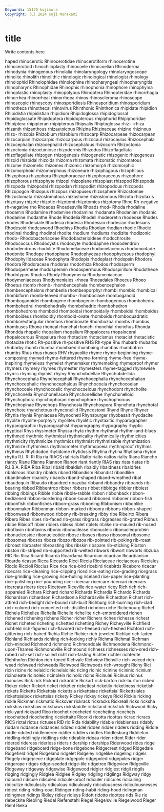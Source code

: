 ```yaml
---
Keywords: 15175 kojimura
Copyright: (C) 2024 Koji Murakami
---
```


# title

Write contents here.



haped rhinocerotic Rhinocerotidae rhinocerotiform rhinocerotine
rhinocerotoid rhinochiloplasty rhinocoele rhinocoelian Rhinoderma rhinodynia rhinogenous rhinolalia rhinolaryngology rhinolaryngoscope
rhinolite rhinolith rhinolithic rhinologic rhinological rhinologist rhinology rhinolophid Rhinolophidae rhinolophine
rhinopharyngeal rhinopharyngitis rhinopharynx Rhinophidae Rhinophis rhinophonia rhinophore rhinophyma rhinoplastic rhinoplasty
rhinopolypus Rhinoptera Rhinopteridae rhinorrhagia rhinorrhea rhinorrheal rhinorrhoea rhinos rhinoscleroma rhinoscope
rhinoscopic rhinoscopy rhinosporidiosis Rhinosporidium rhinosporidium rhinotheca rhinothecal rhinovirus Rhinthonic Rhinthonica
rhipidate rhipidion Rhipidistia rhipidistian rhipidium Rhipidoglossa rhipidoglossal rhipidoglossate Rhipidoptera rhipidopterous
rhipiphorid Rhipiphoridae Rhipiptera rhipipteran rhipipterous Rhipsalis Rhiptoglossa rhiz- -rhiza rhizanth
rhizanthous rhizautoicous Rhizina Rhizinaceae rhizine rhizinous rhizo- rhizobia Rhizobium rhizobium
rhizocarp Rhizocarpeae rhizocarpean rhizocarpian rhizocarpic rhizocarpous rhizocaul rhizocaulus Rhizocephala rhizocephalan
rhizocephalid rhizocephalous rhizocorm Rhizoctonia rhizoctonia rhizoctoniose rhizodermis Rhizodus Rhizoflagellata rhizoflagellate
rhizogen rhizogenesis rhizogenetic rhizogenic rhizogenous rhizoid rhizoidal rhizoids rhizoma rhizomata
rhizomatic rhizomatous rhizome rhizomelic rhizomes rhizomic rhizomorph rhizomorphic rhizomorphoid rhizomorphous
rhizoneure rhizophagous rhizophilous Rhizophora rhizophora Rhizophoraceae rhizophoraceous rhizophore rhizophorous rhizophyte
rhizopi rhizoplane rhizoplast rhizopod Rhizopoda rhizopoda rhizopodal rhizopodan rhizopodist rhizopodous
rhizopods Rhizopogon Rhizopus rhizopus rhizopuses rhizosphere Rhizostomae Rhizostomata rhizostomatous rhizostome
rhizostomous Rhizota rhizotaxis rhizotaxy rhizote rhizotic rhizotomi rhizotomies rhizotomy Rhne
Rh-negative rh-negative rho Rhoades Rhoadesville Rhoads rhod- Rhoda rhodaline rhodamin
Rhodamine rhodamine rhodamins rhodanate Rhodanian rhodanic rhodanine rhodanthe Rhode Rhodelia
Rhodell rhodeoretin rhodeose Rhodes rhodes Rhodesdale Rhodesia rhodesia Rhodesian rhodesian
rhodesians Rhodesoid rhodeswood Rhodhiss Rhodia Rhodian rhodian rhodic Rhodie rhodinal
rhoding rhodinol rhodite rhodium rhodiums rhodizite rhodizonic rhodo- Rhodobacteriaceae Rhodobacterioideae
rhodochrosite Rhodococcus Rhodocystis rhodocyte rhododaphne rhododendron rhododendrons rhodolite Rhodomelaceae rhodomelaceous
rhodomontade rhodonite Rhodope rhodophane Rhodophyceae rhodophyceous rhodophyll Rhodophyllidaceae Rhodophyta Rhodopis
rhodoplast rhodopsin Rhodora rhodora Rhodoraceae rhodoras rhodorhiza Rhodos rhodosperm Rhodospermeae
rhodospermin rhodospermous Rhodospirillum Rhodothece Rhodotypos Rhodus Rhody Rhodymenia Rhodymeniaceae rhodymeniaceous
Rhodymeniales -rhoea Rhoeadales Rhoecus Rhoeo Rhoetus rhomb rhomb- rhombencephala rhombencephalon
rhombencephalons rhombenla rhombenporphyr rhombi rhombic rhombical rhombiform rhomb-leaved rhombo- rhomboclase
rhomboganoid Rhomboganoidei rhombogene rhombogenic rhombogenous rhombohedra rhombohedral rhombohedrally rhombohedric rhombohedron
rhombohedrons rhomboid rhomboidal rhomboidally rhomboidei rhomboides rhomboideus rhomboidly rhomboid-ovate rhomboids
rhomboquadratic rhomborectangular rhombos rhombovate Rhombozoa rhombs rhombus rhombuses Rhona rhoncal
rhonchal rhonchi rhonchial rhonchus Rhonda Rhondda rhopalic rhopalism rhopalium Rhopalocera
rhopaloceral rhopalocerous Rhopalura rhos rhotacism rhotacismus rhotacist rhotacistic rhotacize rhotic
Rh-positive rh-positive RHS Rh-type Rhu rhubarb rhubarbs rhubarby rhumb rhumba
rhumbaed rhumbaing rhumbas rhumbatron rhumbs Rhus rhus rhuses RHV rhyacolite
rhyme rhyme-beginning rhyme-composing rhymed rhyme-fettered rhyme-forming rhyme-free rhyme-inspiring rhymeless rhymelet
rhymemaker rhymemaking rhymeproof rhymer rhymers rhymery rhymes rhymester rhymesters rhyme-tagged
rhymewise rhymic rhyming rhymist rhymy Rhynchobdellae Rhynchobdellida Rhynchocephala Rhynchocephali Rhynchocephalia
rhynchocephalian rhynchocephalic rhynchocephalous Rhynchocoela rhynchocoelan rhynchocoele rhynchocoelic rhynchocoelous rhynchodont rhyncholite
Rhynchonella Rhynchonellacea Rhynchonellidae rhynchonelloid Rhynchophora rhynchophoran rhynchophore rhynchophorous Rhynchopinae Rhynchops
Rhynchosia Rhynchospora Rhynchota rhynchotal rhynchote rhynchotous rhynconellid Rhyncostomi Rhynd Rhyne
Rhyner Rhynia rhynia Rhyniaceae Rhynocheti Rhynsburger rhyobasalt rhyodacite rhyolite rhyolite-porphyry
rhyolites rhyolitic rhyotaxitic rhyparographer rhyparographic rhyparographist rhyparography rhypography rhyptic rhyptical
Rhys rhysimeter Rhyssa rhyta rhythm rhythmal rhythm-and-blues rhythmed rhythmic rhythmical
rhythmicality rhythmically rhythmicities rhythmicity rhythmicize rhythmics rhythmist rhythmizable rhythmization rhythmize
rhythmless rhythmometer rhythmopoeia rhythmproof rhythms rhythmus Rhytidodon rhytidome rhytidosis Rhytina
rhytina Rhytisma rhyton rhytta R.I. RI Ri Ria ria RIACS
rial rials Rialto rialto rialtos rialty Riana Riancho riancy Riane
Rianna Riannon Rianon riant riantly RIAS rias riata riatas rib
R.I.B.A. RIBA Riba Ribal ribald ribaldish ribaldly ribaldness ribaldries ribaldrous
ribaldry ribalds riband Ribandism Ribandist ribandlike ribandmaker ribandry ribands riband-shaped
riband-wreathed ribat ribaudequin Ribaudo ribaudred ribazuba ribband ribbandry ribbands rib-bearing
ribbed Ribbentrop ribber ribbers ribbet ribbidge ribbier ribbiest ribbing ribbings
Ribble ribble ribble-rabble ribbon ribbonback ribbon-bedizened ribbon-bordering ribbon-bound ribboned ribboner
ribbon-fish ribbonfish ribbonfishes ribbon-grass ribboning Ribbonism ribbonlike ribbonmaker Ribbonman ribbon-marked
ribbonry ribbons ribbon-shaped ribbonweed ribbonwood ribbony rib-breaking ribby ribe Ribeirto
Ribera Ribero Ribes ribes rib-faced rib-grass ribgrass ribgrasses rib-grated Ribhus
ribibe Ribicoff ribier ribiers ribless riblet riblets riblike rib-mauled rib-nosed
riboflavin riboflavins ribonic ribonuclease ribonucleic ribonucleoprotein ribonucleoside ribonucleotide ribose riboses
riboso ribosomal ribosome ribosomes ribosos riboza ribozo ribozos rib-pointed rib-poking
rib-roast ribroast ribroaster ribroasting ribs ribskin ribspare rib-sticking Ribston ribston
rib-striped rib-supported rib-welted ribwork ribwort ribworts ribzuba RIC Ric Rica
Ricard Ricarda Ricardama Ricardian ricardian Ricardianism Ricardo ricasso Ricca Riccardo
Ricci Riccia Ricciaceae ricciaceous Ricciales Riccio Riccioli Riccius Rice rice
rice-bird ricebird ricebirds Riceboro ricecar ricecars rice-cleaning rice-clipping riced rice-eating
rice-grading ricegrass rice-grinding rice-growing rice-hulling riceland rice-paper rice-planting rice-polishing rice-pounding
ricer ricercar ricercare ricercari ricercars ricercata ricers rices Ricetown Riceville
rice-water ricey Rich rich rich-appareled Richara Richard richard Richarda Richardia
Richardo Richards Richardson richardson Richardsonia Richardsville Richardton Richart rich-attired rich-bedight
rich-bound rich-built Richburg rich-burning rich-clad rich-colored rich-conceited rich-distilled richdom riche
Richebourg Richel Richela Richelieu Richella Richelle richellite rich-embroidered richen richened
richening richens Richer richer Richers riches richesse richest Richet richeted
richeting richetted richetting Richey Richeyville Richfield richfield rich-figured rich-flavored rich-fleeced
rich-fleshed Richford rich-glittering rich-haired Richia Richie Richier rich-jeweled Richlad rich-laden
Richland Richlands richling rich-looking richly Richma Richmal Richman rich-minded Richmond
richmond Richmonddale Richmondena Richmond-upon-Thames Richmondville Richmound richness richnesses rich-ored rich-robed
rich-set rich-soiled richt rich-tasting Richter richter richterite Richthofen Richton rich-toned
Richvale Richview Richville rich-voiced rich-weed richweed richweeds Richwood Richwoods rich-wrought
Richy Rici ricin ricine ricinelaidic ricinelaidinic ricing ricinic ricinine ricininic
ricinium ricinoleate ricinoleic ricinolein ricinolic ricins Ricinulei Ricinus ricinus ricinuses
Rick rick Rickard rickardite Rickart rick-barton rick-burton ricked Ricker ricker
Rickert ricket ricketier ricketiest ricketily ricketiness ricketish rickets Ricketts Rickettsia
rickettsia rickettsiae rickettsial Rickettsiales rickettsialpox rickettsias rickety Rickey rickey rickeys
Ricki Rickie ricking rickle Rickman rickmatic Rickover rickrack rickracks Rickreall
ricks ricksha rickshas rickshaw rickshaws rickstaddle rickstand rickstick Rickwood Ricky
rick-yard rickyard Rico ricochet ricocheted ricocheting ricochets ricochetted ricochetting ricolettaite
Ricoriki ricotta ricottas ricrac ricracs RICS rictal rictus rictuses RID
rid Rida ridability ridable ridableness ridably riddam riddance riddances ridded
riddel ridden ridder ridders ridding Riddle riddle riddled riddlemeree riddler
riddlers riddles Riddlesburg Riddleton riddling riddlingly riddlings ride rideable rideau
riden rident Rider rider ridered rideress riderless riders ridership riderships
Riderwood rides ridge ridgeband ridgeboard ridge-bone ridgebone Ridgecrest ridged Ridgedale
Ridgefield ridgel Ridgeland ridgelet Ridgeley ridgelike ridgeling ridgels Ridgely ridgepiece
ridgeplate ridgepole ridgepoled ridgepoles ridger ridgerope ridges ridge-seeded ridge-tile ridgetree
Ridgeview Ridgeville Ridgeway ridgeway ridgewise Ridgewood ridgier ridgiest ridgil ridgils
ridging ridgingly Ridglea Ridglee Ridgley ridgling ridglings Ridgway ridgy ridibund
ridicule ridiculed ridicule-proof ridiculer ridicules ridiculing ridiculize ridiculosity ridiculous ridiculously
ridiculousness ridiculousnesses ridiest riding riding-coat Ridinger riding-habit riding-hood ridingman ridingmen
ridings Ridley ridley ridleys Ridott ridotto ridottos rids Rie rie
riebeckite Riebling Riedel Riefenstahl Riegel Riegelsville Riegelwood Rieger Riehl Rieka
